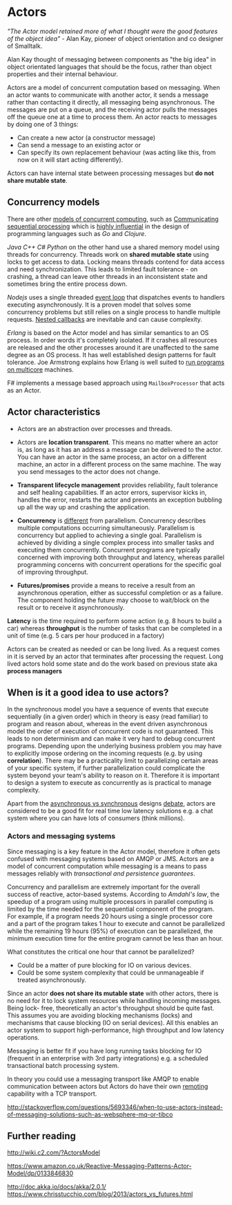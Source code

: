 # Actors

*"The Actor model retained more of what I thought were the good features of the object idea"* - Alan Kay, pioneer of object orientation and co designer of Smalltalk. 

Alan Kay thought of messaging between components as "the big idea" in object orientated languages that should be the focus, rather than object properties and their internal behaviour.

Actors are a model of concurrent computation based on messaging. When an actor wants to communicate with another actor, it sends a message rather than contacting it directly, all messaging being asynchronous. The messages are put on a queue, and the receiving actor pulls the messages off the queue one at a time to process them. An actor reacts to messages by doing one of 3 things:

* Can create a new actor (a constructor message)
* Can send a message to an existing actor or
* Can specify its own replacement behaviour (was acting like this, from now on it will start acting differently).

Actors can have internal state between processing messages but **do not share mutable state**.

## Concurrency models

There are other [models of concurrent computing](https://en.wikipedia.org/wiki/Concurrent_computing), such as [Communicating sequential processing](http://www.usingcsp.com/cspbook.pdf) which is [highly influential](https://godoc.org/github.com/thomas11/csp) in the design of programming languages such as *Go* and *Clojure*.

*Java* *C++* *C#* *Python* on the other hand use a shared memory model using threads for concurrency. Threads work on **shared mutable state** using locks to get access to data. Locking means threads contend for data access and need  synchronization. This leads to limited fault tolerance - on crashing, a thread can leave other threads in an inconsistent state and sometimes bring the entire process down.

*Nodejs* uses a single threaded [event loop](https://blog.sessionstack.com/how-javascript-works-event-loop-and-the-rise-of-async-programming-5-ways-to-better-coding-with-2f077c4438b5) that dispatches events to handlers executing asynchronously. It is a proven model that solves some concurrency problems but still relies on a single process to handle multiple requests. [Nested callbacks](https://joearms.github.io/published/2013-04-02-Red-and-Green-Callbacks.html) are inevitable and can cause complexity.

*Erlang* is based on the Actor model and has similar semantics to an OS process. In order words it's completely isolated. If it crashes all resources are released and the other processes around it are unaffected to the same degree as an OS process. It has well established design patterns for fault tolerance. Joe Armstrong explains how Erlang is well suited to [run programs on multicore](https://www.youtube.com/watch?v=bo5WL5IQAd0) machines.

F# implements a message based approach using `MailboxProcessor` that acts as an Actor.

## Actor characteristics

* Actors are an abstraction over processes and threads.

* Actors are **location transparent**. This means no matter where an actor is, as long as it has an address a message can be delivered to the actor. You can have an actor in the same process, an actor on a different machine, an actor in a different process on the same machine. The way you send messages to the actor does not change.

* **Transparent lifecycle management** provides reliability, fault tolerance and self healing capabilities. If an actor errors, supervisor kicks in, handles the error, restarts the actor and prevents an exception bubbling up all the way up and crashing the application.

* **Concurrency** is [different](http://stackoverflow.com/questions/1897993/what-is-the-difference-between-concurrent-programming-and-parallel-programming) from parallelism. Concurrency describes multiple computations occurring simultaneously. Parallelism is concurrency but applied to achieving a single goal. Parallelism is achieved by dividing a single complex process into smaller tasks and executing them concurrently. Concurrent programs are typically concerned with improving both throughput and latency, whereas parallel programming concerns with concurrent operations for the specific goal of improving throughput.

* **Futures/promises** provide a means to receive a result from an asynchronous operation, either as successful completion or as a failure. The component holding the future may choose to wait/block on the result or to receive it asynchronously.

**Latency** is the time required to perform some action (e.g. 8 hours to build a car) whereas **throughput** is the number of tasks that can be completed in a unit of time (e.g. 5 cars per hour produced in a factory)

Actors can be created as needed or can be long lived. As a request comes in it is served by an actor that terminates after processing the request. Long lived actors hold some state and do the work based on previous state aka **process managers**

## When is it a good idea to use actors?

In the synchronous model you have a sequence of events that execute sequentially (in a given order) which in theory is easy (read familiar) to program and reason about, whereas in the event driven asynchronous model the order of execution of concurrent code is not guaranteed. This leads to non determinism and can make it very hard to debug concurrent programs. Depending upon the underlying business problem you may have to explicitly impose ordering on the incoming requests (e.g. by using **correlation**). There may be a practicality limit to parallelizing certain areas of your specific system, if further parallelization could complicate the system beyond your team's ability to reason on it. Therefore it is important to design a system to execute as concurrently as is practical to manage complexity.

Apart from the [asynchronous vs synchronous](https://www.infoq.com/presentations/asynchronous-vs-synchronous?utm_source=twitter&utm_medium=link&utm_campaign=qcon
) designs [debate](https://www.youtube.com/watch?v=bzkRVzciAZg), actors are considered to be a good fit for real time low latency solutions e.g. a chat system where you can have lots of consumers (think millions).

### Actors and messaging systems

Since messaging is a key feature in the Actor model, therefore it often gets confused with messaging systems based on AMQP or JMS. Actors are a model of concurrent computation while messaging is a means to pass messages reliably with *transactional and persistence guarantees*.

Concurrency and parallelism are extremely important for the overall success of reactive, actor-based systems. According to *Amdahl's law*, the speedup of a program using multiple processors in parallel computing is limited by the time needed for the sequential component of the program. For example, if a program needs 20 hours using a single processor core and a part of the program takes 1 hour to execute and cannot be parallelized while the remaining 19 hours (95%) of execution can be parallelized, the minimum execution time for the entire program cannot be less than an hour.

What constitutes the critical one hour that cannot be parallelized?

* Could be a matter of pure blocking for IO on various devices.
* Could be some system complexity that could be unmanageable if treated asynchronously.

Since an actor **does not share its mutable state** with other actors, there is no need for it to lock system resources while handling incoming messages. Being lock- free, theoretically an actor's throughput should be quite fast. This assumes you are avoiding blocking mechanisms (locks) and mechanisms that cause blocking (IO on serial devices). All this enables an actor system to support high-performance, high throughput and low latency operations.

Messaging is better fit if you have long running tasks blocking for IO (frequent in an enterprise with 3rd party integrations) e.g. a scheduled transactional batch processing system.

In theory you could use a messaging transport like AMQP to enable communication between actors but Actors do have their own [remoting](http://doc.akka.io/docs/akka/snapshot/scala/remoting.html) capability with a TCP transport.

http://stackoverflow.com/questions/5693346/when-to-use-actors-instead-of-messaging-solutions-such-as-websphere-mq-or-tibco

## Further reading

http://wiki.c2.com/?ActorsModel

https://www.amazon.co.uk/Reactive-Messaging-Patterns-Actor-Model/dp/0133846830

http://doc.akka.io/docs/akka/2.0.1/
https://www.chrisstucchio.com/blog/2013/actors_vs_futures.html
